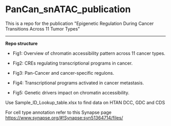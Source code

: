 # PanCan_snATAC_publication

This is a repo for the publication "Epigenetic Regulation During Cancer Transitions Across 11 Tumor Types"

---

**Repo structure**

* Fig1: Overview of chromatin accessibility pattern across 11 cancer types.


* Fig2: CREs regulating transcriptional programs in cancer.


* Fig3: Pan-Cancer and cancer-specific regulons.


* Fig4: Transcriptional programs activated in cancer metastasis.


* Fig5: Genetic drivers impact on chromatin accessibility.
  
Use Sample_ID_Lookup_table.xlsx to find data on HTAN DCC, GDC and CDS

For cell type annotation refer to this Synapse page https://www.synapse.org/#!Synapse:syn51364714/files/
